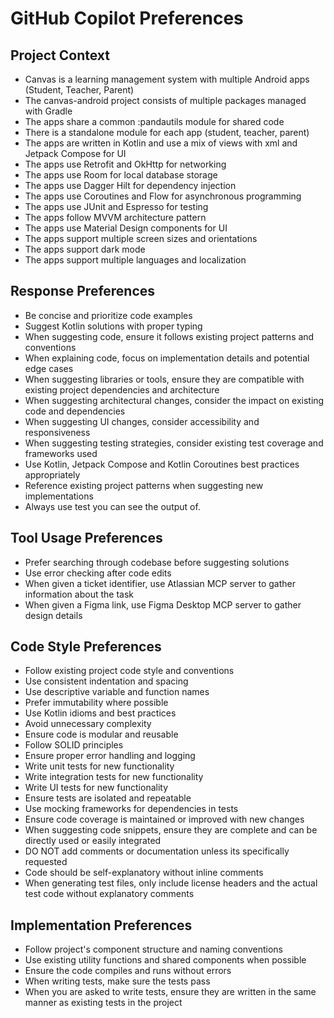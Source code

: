 # GitHub Copilot Preferences

## Project Context

- Canvas is a learning management system with multiple Android apps (Student, Teacher, Parent)
- The canvas-android project consists of multiple packages managed with Gradle
- The apps share a common :pandautils module for shared code
- There is a standalone module for each app (student, teacher, parent)
- The apps are written in Kotlin and use a mix of views with xml and Jetpack Compose for UI
- The apps use Retrofit and OkHttp for networking
- The apps use Room for local database storage
- The apps use Dagger Hilt for dependency injection
- The apps use Coroutines and Flow for asynchronous programming
- The apps use JUnit and Espresso for testing
- The apps follow MVVM architecture pattern
- The apps use Material Design components for UI
- The apps support multiple screen sizes and orientations
- The apps support dark mode
- The apps support multiple languages and localization

## Response Preferences

- Be concise and prioritize code examples
- Suggest Kotlin solutions with proper typing
- When suggesting code, ensure it follows existing project patterns and conventions
- When explaining code, focus on implementation details and potential edge cases
- When suggesting libraries or tools, ensure they are compatible with existing project dependencies and architecture
- When suggesting architectural changes, consider the impact on existing code and dependencies
- When suggesting UI changes, consider accessibility and responsiveness
- When suggesting testing strategies, consider existing test coverage and frameworks used
- Use Kotlin, Jetpack Compose and Kotlin Coroutines best practices appropriately
- Reference existing project patterns when suggesting new implementations
- Always use test you can see the output of.

## Tool Usage Preferences

- Prefer searching through codebase before suggesting solutions
- Use error checking after code edits
- When given a ticket identifier, use Atlassian MCP server to gather information about the task
- When given a Figma link, use Figma Desktop MCP server to gather design details

## Code Style Preferences
- Follow existing project code style and conventions
- Use consistent indentation and spacing
- Use descriptive variable and function names
- Prefer immutability where possible
- Use Kotlin idioms and best practices
- Avoid unnecessary complexity
- Ensure code is modular and reusable
- Follow SOLID principles
- Ensure proper error handling and logging
- Write unit tests for new functionality
- Write integration tests for new functionality
- Write UI tests for new functionality
- Ensure tests are isolated and repeatable
- Use mocking frameworks for dependencies in tests
- Ensure code coverage is maintained or improved with new changes
- When suggesting code snippets, ensure they are complete and can be directly used or easily integrated
- DO NOT add comments or documentation unless its specifically requested
- Code should be self-explanatory without inline comments
- When generating test files, only include license headers and the actual test code without explanatory comments

## Implementation Preferences
- Follow project's component structure and naming conventions
- Use existing utility functions and shared components when possible
- Ensure the code compiles and runs without errors
- When writing tests, make sure the tests pass
- When you are asked to write tests, ensure they are written in the same manner as existing tests in the project